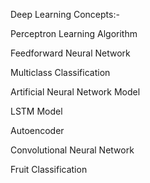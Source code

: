 Deep Learning Concepts:-

Perceptron Learning Algorithm

Feedforward Neural Network

Multiclass Classification 

Artificial Neural Network Model

LSTM Model 

Autoencoder

Convolutional Neural Network

Fruit Classification
